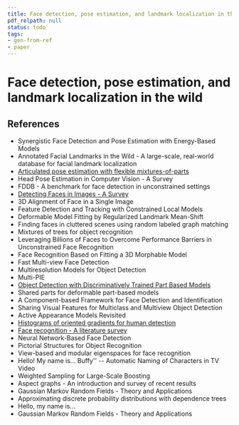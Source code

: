 ```yaml
---
title: Face detection, pose estimation, and landmark localization in the wild
pdf_relpath: null
status: todo
tags:
- gen-from-ref
- paper
---
```


# Face detection, pose estimation, and landmark localization in the wild

## References

- Synergistic Face Detection and Pose Estimation with Energy-Based Models
- Annotated Facial Landmarks in the Wild - A large-scale, real-world database for facial landmark localization
- [Articulated pose estimation with flexible mixtures-of-parts](./articulated-pose-estimation-with-flexible-mixtures-of-parts.md)
- Head Pose Estimation in Computer Vision - A Survey
- FDDB - A benchmark for face detection in unconstrained settings
- [Detecting Faces in Images - A Survey](./detecting-faces-in-images-a-survey.md)
- 3D Alignment of Face in a Single Image
- Feature Detection and Tracking with Constrained Local Models
- Deformable Model Fitting by Regularized Landmark Mean-Shift
- Finding faces in cluttered scenes using random labeled graph matching
- Mixtures of trees for object recognition
- Leveraging Billions of Faces to Overcome Performance Barriers in Unconstrained Face Recognition
- Face Recognition Based on Fitting a 3D Morphable Model
- Fast Multi-view Face Detection
- Multiresolution Models for Object Detection
- Multi-PIE
- [Object Detection with Discriminatively Trained Part Based Models](./object-detection-with-discriminatively-trained-part-based-models.md)
- Shared parts for deformable part-based models
- A Component-based Framework for Face Detection and Identification
- Sharing Visual Features for Multiclass and Multiview Object Detection
- Active Appearance Models Revisited
- [Histograms of oriented gradients for human detection](./histograms-of-oriented-gradients-for-human-detection.md)
- [Face recognition - A literature survey](./face-recognition-a-literature-survey.md)
- Neural Network-Based Face Detection
- Pictorial Structures for Object Recognition
- View-based and modular eigenspaces for face recognition
- Hello! My name is... Buffy'' -- Automatic Naming of Characters in TV Video
- Weighted Sampling for Large-Scale Boosting
- Aspect graphs - An introduction and survey of recent results
- Gaussian Markov Random Fields - Theory and Applications
- Approximating discrete probability distributions with dependence trees
- Hello, my name is…
- Gaussian Markov Random Fields - Theory and Applications
